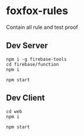 # foxfox-rules

Contain all rule and test proof

## Dev Server

```
npm i -g firebase-tools
cd firebase/function
npm i

npm start
```

## Dev Client

```
cd web
npm i

npm start
```
